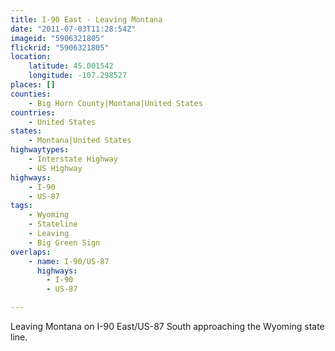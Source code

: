 ```yaml
---
title: I-90 East - Leaving Montana
date: "2011-07-03T11:28:54Z"
imageid: "5906321805"
flickrid: "5906321805"
location:
    latitude: 45.001542
    longitude: -107.298527
places: []
counties:
    - Big Horn County|Montana|United States
countries:
    - United States
states:
    - Montana|United States
highwaytypes:
    - Interstate Highway
    - US Highway
highways:
    - I-90
    - US-87
tags:
    - Wyoming
    - Stateline
    - Leaving
    - Big Green Sign
overlaps:
    - name: I-90/US-87
      highways:
        - I-90
        - US-87

---
```

Leaving Montana on I-90 East/US-87 South approaching the Wyoming state line.